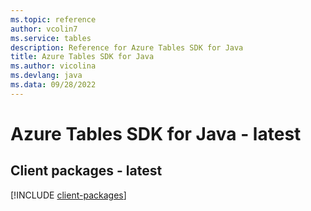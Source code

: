 ```yaml
---
ms.topic: reference
author: vcolin7
ms.service: tables
description: Reference for Azure Tables SDK for Java
title: Azure Tables SDK for Java
ms.author: vicolina
ms.devlang: java
ms.data: 09/28/2022
---
```

# Azure Tables SDK for Java - latest

## Client packages - latest
[!INCLUDE [client-packages](tables-client-index.md)]